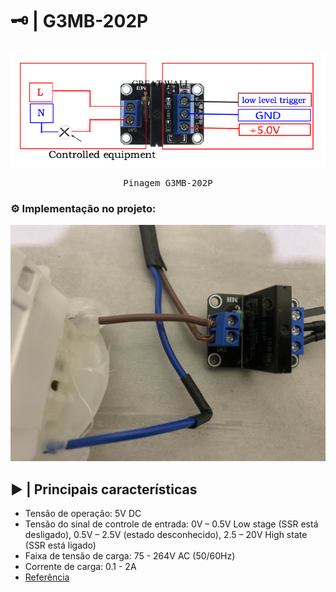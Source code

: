 # 🗝️ | G3MB-202P

<kbd>
  <img src = "img/g3mb-202p_pinout.jpg">
</p>
  <p align = center>
    Pinagem G3MB-202P
  </p>
</kbd>

### ⚙️ **Implementação no projeto**: 

<p align = center>
  <img src = "img/rele.jpg">
</p>

## ▶️ | Principais características

- Tensão de operação: 5V DC
- Tensão do sinal de controle de entrada: 0V – 0.5V Low stage (SSR está desligado), 0.5V – 2.5V (estado desconhecido), 2.5 – 20V High state (SSR está ligado)
- Faixa de tensão de carga: 75 - 264V AC (50/60Hz)
- Corrente de carga: 0.1 - 2A
- [Referência](https://cb-electronics.com/products/g3mb-202p/)
